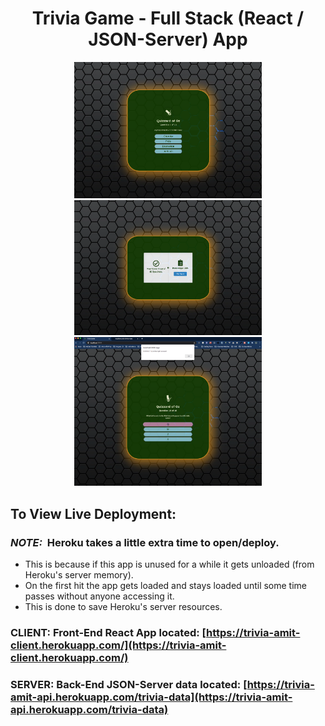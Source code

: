 
<h1 align="center"><b>Trivia Game</b> - Full Stack (React / JSON-Server) App</h1>
<p align="center">
  <img src="/client/public/images/main-page.png" width="300" title="hover text">
  <img src="/client/public/images/score-restart-page.png" width="300" title="hover text">
  <img src="/client/public/images/correct-answer-popup.png" width="300" title="hover text">
</p>

<h2>To View Live Deployment:</h2>

<h3><em>NOTE:</em> &nbsp;Heroku takes a little extra time to open/deploy.</h3>

<ul>
  <li>This is because if this app is unused for a while it gets unloaded (from Heroku's server memory).</li>
  <li>On the first hit the app gets loaded and stays loaded until some time passes without anyone accessing it.</li>
  <li>This is done to save Heroku's server resources. </li>
</ul>

### CLIENT: Front-End React App located: [https://trivia-amit-client.herokuapp.com/](https://trivia-amit-client.herokuapp.com/)

### SERVER: Back-End JSON-Server data located: [https://trivia-amit-api.herokuapp.com/trivia-data](https://trivia-amit-api.herokuapp.com/trivia-data)
